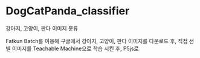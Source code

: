 # DogCatPanda_classifier
강아지, 고양이, 판다 이미지 분류


Fatkun Batch를 이용해 구글에서 강아지, 고양이, 판다 이미지를 다운로드 후, 직접 선별
이미지를 Teachable Machine으로 학습 시킨 후, P5js로
